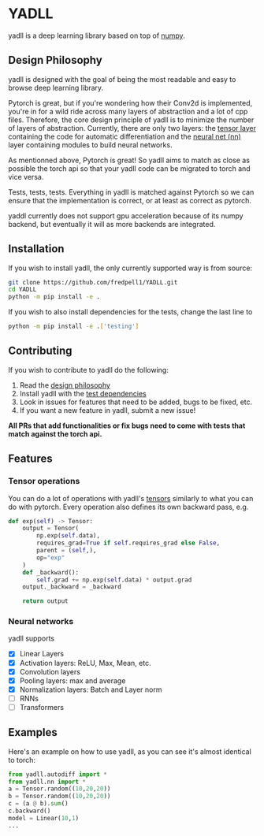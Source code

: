 # YADLL
yadll is a deep learning library based on top of [numpy](https://numpy.org/doc/stable/index.html).

## Design Philosophy
yadll is designed with the goal of being the most readable and easy to browse deep learning library. 

Pytorch is great, but if you're wondering how their Conv2d is implemented, you're in for a wild ride across many layers of abstraction and a lot of cpp files. Therefore, the core design principle of yadll is to minimize the number of layers of abstraction. Currently, there are only two layers: the [tensor layer](https://github.com/fredpell1/YADLL/blob/main/yadll/autodiff.py) containing the code for automatic differentiation and the [neural net (nn)](https://github.com/fredpell1/YADLL/tree/main/yadll/nn) layer containing modules to build neural networks.

As mentionned above, Pytorch is great! So yadll aims to match as close as possible the torch api so that your yadll code can be migrated to torch and vice versa.

Tests, tests, tests. Everything in yadll is matched against Pytorch so we can ensure that the implementation is correct, or at least as correct as pytorch. 

yaddl currently does not support gpu acceleration because of its numpy backend, but eventually it will as more backends are integrated.

## Installation
If you wish to install yadll, the only currently supported way is from source:
```sh
git clone https://github.com/fredpell1/YADLL.git
cd YADLL
python -m pip install -e .
```
If you wish to also install dependencies for the tests, change the last line to
```sh
python -m pip install -e .['testing']
```
## Contributing
If you wish to contribute to yadll do the following: 

1. Read the [design philosophy](#design-philosophy)
2. Install yadll with the [test dependencies](#installation)
3. Look in issues for features that need to be added, bugs to be fixed, etc.
4. If you want a new feature in yadll, submit a new issue!

**All PRs that add functionalities or fix bugs need to come with tests that match against the torch api.**

## Features

### Tensor operations
You can do a lot of operations with yadll's [tensors](https://github.com/fredpell1/YADLL/blob/main/yadll/autodiff.py) similarly to what you can do with pytorch. Every operation also defines its own backward pass, e.g.
```python
def exp(self) -> Tensor:
    output = Tensor(
        np.exp(self.data),
        requires_grad=True if self.requires_grad else False,
        parent = (self,),
        op="exp"
    )
    def _backward():
        self.grad += np.exp(self.data) * output.grad
    output._backward = _backward

    return output
```

### Neural networks
yadll supports 
- [x] Linear Layers 
- [x] Activation layers: ReLU, Max, Mean, etc.
- [x] Convolution layers
- [x] Pooling layers: max and average
- [x] Normalization layers: Batch and Layer norm
- [ ] RNNs
- [ ] Transformers

## Examples
Here's an example on how to use yadll, as you can see it's almost identical to torch:
```python
from yadll.autodiff import *
from yadll.nn import *
a = Tensor.random((10,20,20))
b = Tensor.random((10,20,20))
c = (a @ b).sum()
c.backward()
model = Linear(10,1)
...
```
